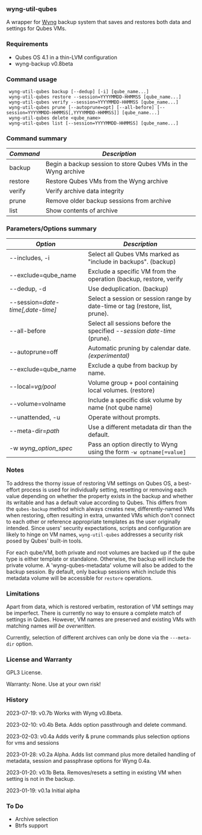 ### __wyng-util-qubes__

A wrapper for [Wyng](https://github.com/tasket/wyng-backup) backup system that saves and restores both data and settings for Qubes VMs.


### Requirements

* Qubes OS 4.1 in a thin-LVM configuration
* wyng-backup v0.8beta


### Command usage
```
 wyng-util-qubes backup [--dedup] [-i] [qube_name...]
 wyng-util-qubes restore --session=YYYYMMDD-HHMMSS [qube_name...]
 wyng-util-qubes verify --session=YYYYMMDD-HHMMSS [qube_name...]
 wyng-util-qubes prune [--autoprune=opt] [--all-before] [--session=YYYYMMDD-HHMMSS[,YYYYMMDD-HHMMSS]] [qube_name...]
 wyng-util-qubes delete <qube_name>
 wyng-util-qubes list [--session=YYYYMMDD-HHMMSS] [qube_name...]
```

### Command summary
| _Command_                     | _Description_
|-------------------------------|--------------
backup             | Begin a backup session to store Qubes VMs in the Wyng archive
restore            | Restore Qubes VMs from the Wyng archive
verify             | Verify archive data integrity
prune              | Remove older backup sessions from archive
list               | Show contents of archive


### Parameters/Options summary

| _Option_                      | _Description_
|-------------------------------|--------------
--includes, -i             | Select all Qubes VMs marked as "include in backups". (backup)
--exclude=qube_name    | Exclude a specific VM from the operation (backup, restore, verify
--dedup, -d            | Use deduplication. (backup)
--session=_date-time[,date-time]_ | Select a session or session range by date-time or tag (restore, list, prune).
--all-before           | Select all sessions before the specified _--session date-time_ (prune).
--autoprune=off        | Automatic pruning by calendar date. _(experimental)_
--exclude=qube_name    | Exclude a qube from backup by name.
--local=_vg/pool_      | Volume group + pool containing local volumes. (restore)
--volume=volname       | Include a specific disk volume by name (not qube name)
--unattended, -u       | Operate without prompts.
--meta-dir=_path_      | Use a different metadata dir than the default.
-w _wyng_option_spec_  | Pass an option directly to Wyng using the form `-w optname[=value]`


### Notes

To address the thorny issue of restoring VM settings on Qubes OS, a best-effort process is used for
individually setting, resetting or removing each value depending on whether the property exists
in the backup and whether its writable and has a default value according to Qubes.  This differs
from the `qubes-backup` method which always creates new, differently-named VMs when restoring,
often resulting in extra, unwanted VMs which don't connect to each other or reference appropriate templates as the user originally intended.  Since users' security expectations, scripts and
configuration are likely to hinge on VM names, `wyng-util-qubes` addresses a security risk posed by
Qubes' built-in tools.

For each qube/VM, both private and root volumes are backed up if the qube type is
either template or standalone.  Otherwise, the backup will include the private volume.
A 'wyng-qubes-metadata' volume will also be added to the backup session.  By default,
only backup sessions which include this metadata volume will be accessible for
`restore` operations.


### Limitations

Apart from data, which is restored verbatim, restoration of VM settings may be imperfect.  There is currently
no way to ensure a complete match of settings in Qubes.  However, VM names are preserved and existing
VMs with matching names _will be overwritten._

Currently, selection of different archives can only be done via the `---meta-dir` option.


### License and Warranty
GPL3 License.

Warranty:  None.  Use at your own risk!


### History

2023-07-19: v0.7b Works with Wyng v0.8beta.

2023-02-10: v0.4b Beta. Adds option passthrough and delete command.

2023-02-03: v0.4a Adds verify & prune commands plus selection options for vms and sessions

2023-01-28: v0.2a Alpha. Adds list command plus more detailed handling of metadata, session and passphrase options for Wyng 0.4a.

2023-01-20: v0.1b Beta. Removes/resets a setting in existing VM when setting is not in the backup.

2023-01-19: v0.1a Initial alpha


### To Do

* Archive selection
* Btrfs support
